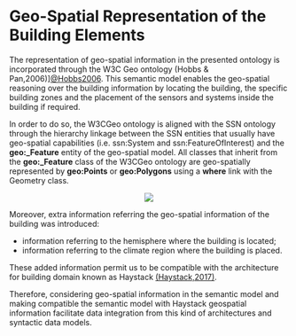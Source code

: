 # Geo-Spatial Representation of the Building Elements


The representation of geo-spatial information in the presented ontology is incorporated through the W3C Geo ontology (Hobbs & Pan,2006)][@Hobbs2006]. This semantic model enables the geo-spatial reasoning over the building information by locating the building, the specific building zones and the placement of the sensors and systems inside the building if required.

In order to do so, the W3CGeo ontology is aligned with the SSN ontology through the hierarchy linkage between the SSN entities that usually have geo-spatial capabilities (i.e. ssn:System and ssn:FeatureOfInterest) and the **geo:_Feature** entity of the geo-spatial model. All classes that inherit from the **geo:_Feature** class of the W3CGeo ontology are geo-spatially represented by **geo:Points** or **geo:Polygons** using a **where** link with the Geometry class. 


  <div style="text-align:center">
      <img src="http://www.plantuml.com/plantuml/png/DSWx2e0m303Gg-W1RC3HJKJyB8he0MeDAhHfQHEylYvkZvVVPAmSAD5c5tD85K3KZpfllcINXD5uOYHMnZleXxNiwhbejs9Ufh5jrhycOd0wCKOul4aGh2OMP-54hyA75m00"/>
  </div>

Moreover, extra information referring the geo-spatial information of the building was introduced:
- information referring to the hemisphere where the building is located;
- information referring to the climate region where the building is placed.

These added information permit us to be compatible with the architecture for building domain known as Haystack [(Haystack,2017)][@Haystack2017].

Therefore, considering geo-spatial information in the semantic model and making compatible the semantic model with Haystack geospatial information facilitate data integration from this kind of architectures and syntactic data models.

[@Hobbs2006]: http://www.w3.org/TR/owl-time/ "Hobbs, J. R., & Pan, F. (2006). Time Ontology in OWL: W3C Working Draft. W3C Web Site, (September 2006), 1–17."

[@Haystack2017]: http://project-haystack.org/doc

